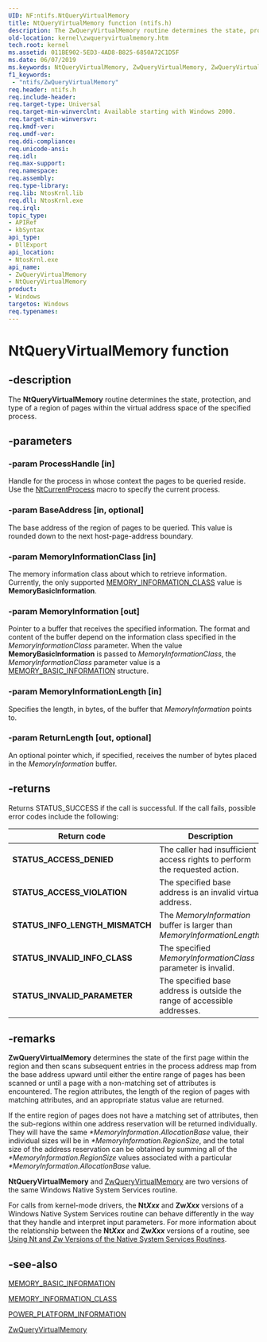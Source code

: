 ```yaml
---
UID: NF:ntifs.NtQueryVirtualMemory
title: NtQueryVirtualMemory function (ntifs.h)
description: The ZwQueryVirtualMemory routine determines the state, protection, and type of a region of pages within the virtual address space of the subject process.
old-location: kernel\zwqueryvirtualmemory.htm
tech.root: kernel
ms.assetid: 011BE902-5ED3-4AD8-B825-6850A72C1D5F
ms.date: 06/07/2019
ms.keywords: NtQueryVirtualMemory, ZwQueryVirtualMemory, ZwQueryVirtualMemory routine [Kernel-Mode Driver Architecture], kernel.zwqueryvirtualmemory, ntifs/NtQueryVirtualMemory, ntifs/ZwQueryVirtualMemory
f1_keywords:
 - "ntifs/ZwQueryVirtualMemory"
req.header: ntifs.h
req.include-header: 
req.target-type: Universal
req.target-min-winverclnt: Available starting with Windows 2000.
req.target-min-winversvr: 
req.kmdf-ver: 
req.umdf-ver: 
req.ddi-compliance: 
req.unicode-ansi: 
req.idl: 
req.max-support: 
req.namespace: 
req.assembly: 
req.type-library: 
req.lib: NtosKrnl.lib
req.dll: NtosKrnl.exe
req.irql: 
topic_type:
- APIRef
- kbSyntax
api_type:
- DllExport
api_location:
- NtosKrnl.exe
api_name:
- ZwQueryVirtualMemory
- NtQueryVirtualMemory
product:
- Windows
targetos: Windows
req.typenames: 
---
```


# NtQueryVirtualMemory function

## -description

The **NtQueryVirtualMemory** routine determines the state, protection, and type of a region of pages within the virtual address space of the specified process.

## -parameters

### -param ProcessHandle [in]

Handle for the process in whose context the pages to be queried reside. Use the [NtCurrentProcess](https://docs.microsoft.com/windows-hardware/drivers/kernel/mm-bad-pointer) macro to specify the current process.

### -param BaseAddress [in, optional]

The base address of the region of pages to be queried. This value is rounded down to the next host-page-address boundary.

### -param MemoryInformationClass [in]

The memory information class about which to retrieve information. Currently, the only supported [MEMORY_INFORMATION_CLASS](https://docs.microsoft.com/windows-hardware/drivers/ddi/ntifs/ne-ntifs-_memory_information_class) value is **MemoryBasicInformation**.

### -param MemoryInformation [out]

Pointer to a buffer that receives the specified information.  The format and content of the buffer depend on the information class specified in the *MemoryInformationClass* parameter. When the value **MemoryBasicInformation** is passed to *MemoryInformationClass*, the *MemoryInformationClass* parameter value is a [MEMORY_BASIC_INFORMATION](https://docs.microsoft.com/windows-hardware/drivers/ddi/ntifs/ns-ntifs-_memory_basic_information) structure.

### -param MemoryInformationLength [in]

Specifies the length, in bytes, of the buffer that *MemoryInformation* points to.

### -param ReturnLength [out, optional]

An optional pointer which, if specified, receives the number of bytes placed in the *MemoryInformation* buffer.

## -returns

Returns STATUS_SUCCESS if the call is successful. If the call fails, possible error codes include the following:

| Return code | Description |
| ----------- | ----------- |
| **STATUS_ACCESS_DENIED** | The caller had insufficient access rights to perform the requested action. |
| **STATUS_ACCESS_VIOLATION** | The specified base address is an invalid virtual address. |
| **STATUS_INFO_LENGTH_MISMATCH** | The *MemoryInformation* buffer is larger than *MemoryInformationLength.* |
| **STATUS_INVALID_INFO_CLASS** | The specified *MemoryInformationClass* parameter is invalid. |
| **STATUS_INVALID_PARAMETER** | The specified base address is outside the range of accessible addresses. |

## -remarks

**ZwQueryVirtualMemory** determines the state of the first page within the region and then scans subsequent entries in the process address map from the base address upward until either the entire range of pages has been scanned or until a page with a non-matching set of attributes is encountered. The region attributes, the length of the region of pages with matching attributes, and an appropriate status value are returned.

If the entire region of pages does not have a matching set of attributes, then the sub-regions within one address reservation will be returned individually. They will have the same *\*MemoryInformation.AllocationBase* value, their individual sizes will be in *\*MemoryInformation.RegionSize*, and the total size of the address reservation can be obtained by summing all of the *\*MemoryInformation.RegionSize* values associated with a particular *\*MemoryInformation.AllocationBase* value.

**NtQueryVirtualMemory** and [ZwQueryVirtualMemory](https://msdn.microsoft.com/library/windows/hardware/dn957455(v=vs.85).aspx(d=robot)) are two versions of the same Windows Native System Services routine.

For calls from kernel-mode drivers, the **Nt*Xxx*** and **Zw*Xxx*** versions of a Windows Native System Services routine can behave differently in the way that they handle and interpret input parameters. For more information about the relationship between the **Nt*Xxx*** and **Zw*Xxx*** versions of a routine, see [Using Nt and Zw Versions of the Native System Services Routines](https://docs.microsoft.com/windows-hardware/drivers/kernel/using-nt-and-zw-versions-of-the-native-system-services-routines).

## -see-also

[MEMORY_BASIC_INFORMATION](https://docs.microsoft.com/windows-hardware/drivers/ddi/ntifs/ns-ntifs-_memory_basic_information)

[MEMORY_INFORMATION_CLASS](https://docs.microsoft.com/windows-hardware/drivers/ddi/ntifs/ne-ntifs-_memory_information_class)

[POWER_PLATFORM_INFORMATION](https://docs.microsoft.com/windows-hardware/drivers/ddi/wdm/ns-wdm-_power_platform_information)

[ZwQueryVirtualMemory](https://msdn.microsoft.com/library/windows/hardware/dn957455(v=vs.85).aspx(d=robot))
